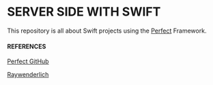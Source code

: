 # SERVER SIDE WITH SWIFT

This repository is all about Swift projects using the [Perfect](http://perfect.org) Framework.


#### REFERENCES ####

[Perfect GitHub](https://github.com/PerfectlySoft/Perfect)

[Raywenderlich](https://videos.raywenderlich.com/courses/77-server-side-swift-with-perfect/lessons/1)







